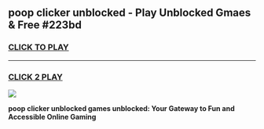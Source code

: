 
## poop clicker unblocked - Play Unblocked Gmaes & Free #223bd
<h3>
<a href="https://news.freeplayer.one?title=poop_clicker_unblocked&ref=24F">CLICK TO PLAY</a></h3>
<hr>

<h3>
<a href="https://news.freeplayer.one?title=poop_clicker_unblocked&ref=24F">CLICK 2 PLAY</a>
  
</h3>

<a href="https://news.freeplayer.one?title=poop_clicker_unblocked&ref=24F/"><img src="https://clearcache.store/games.png"></a>


**poop clicker unblocked games unblocked: Your Gateway to Fun and Accessible Online Gaming**
